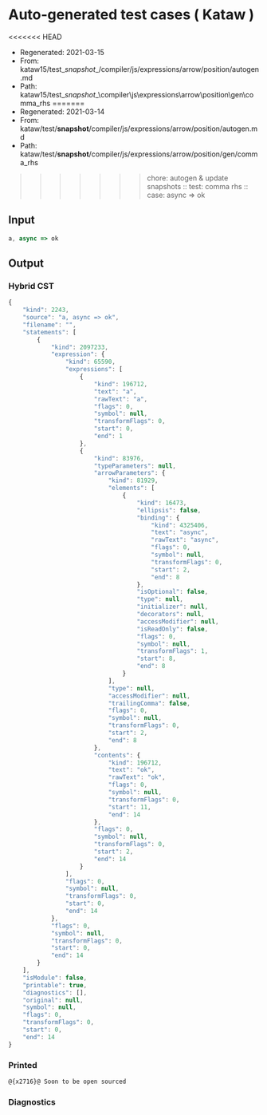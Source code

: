 # Auto-generated test cases ( Kataw )
<<<<<<< HEAD
- Regenerated: 2021-03-15
- From: kataw15/test\__snapshot__/compiler/js/expressions/arrow/position/autogen.md
- Path: kataw15/test\__snapshot__\compiler\js\expressions\arrow\position\gen\comma_rhs
=======
- Regenerated: 2021-03-14
- From: kataw/test/__snapshot__/compiler/js/expressions/arrow/position/autogen.md
- Path: kataw/test/__snapshot__/compiler/js/expressions/arrow/position/gen/comma_rhs
>>>>>>> chore: autogen & update snapshots
> :: test: comma rhs
> :: case: async => ok
## Input

`````js
a, async => ok
`````

## Output

### Hybrid CST

```javascript
{
    "kind": 2243,
    "source": "a, async => ok",
    "filename": "",
    "statements": [
        {
            "kind": 2097233,
            "expression": {
                "kind": 65590,
                "expressions": [
                    {
                        "kind": 196712,
                        "text": "a",
                        "rawText": "a",
                        "flags": 0,
                        "symbol": null,
                        "transformFlags": 0,
                        "start": 0,
                        "end": 1
                    },
                    {
                        "kind": 83976,
                        "typeParameters": null,
                        "arrowParameters": {
                            "kind": 81929,
                            "elements": [
                                {
                                    "kind": 16473,
                                    "ellipsis": false,
                                    "binding": {
                                        "kind": 4325406,
                                        "text": "async",
                                        "rawText": "async",
                                        "flags": 0,
                                        "symbol": null,
                                        "transformFlags": 0,
                                        "start": 2,
                                        "end": 8
                                    },
                                    "isOptional": false,
                                    "type": null,
                                    "initializer": null,
                                    "decorators": null,
                                    "accessModifier": null,
                                    "isReadOnly": false,
                                    "flags": 0,
                                    "symbol": null,
                                    "transformFlags": 1,
                                    "start": 8,
                                    "end": 8
                                }
                            ],
                            "type": null,
                            "accessModifier": null,
                            "trailingComma": false,
                            "flags": 0,
                            "symbol": null,
                            "transformFlags": 0,
                            "start": 2,
                            "end": 8
                        },
                        "contents": {
                            "kind": 196712,
                            "text": "ok",
                            "rawText": "ok",
                            "flags": 0,
                            "symbol": null,
                            "transformFlags": 0,
                            "start": 11,
                            "end": 14
                        },
                        "flags": 0,
                        "symbol": null,
                        "transformFlags": 0,
                        "start": 2,
                        "end": 14
                    }
                ],
                "flags": 0,
                "symbol": null,
                "transformFlags": 0,
                "start": 0,
                "end": 14
            },
            "flags": 0,
            "symbol": null,
            "transformFlags": 0,
            "start": 0,
            "end": 14
        }
    ],
    "isModule": false,
    "printable": true,
    "diagnostics": [],
    "original": null,
    "symbol": null,
    "flags": 0,
    "transformFlags": 0,
    "start": 0,
    "end": 14
}
```

### Printed

```javascript
@{x2716}@ Soon to be open sourced
```

### Diagnostics

```javascript

```

